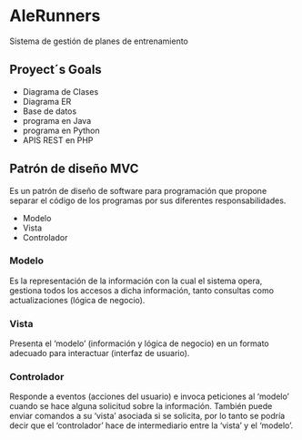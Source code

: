 # AleRunners
Sistema de gestión de planes de entrenamiento

## Proyect´s Goals

- Diagrama de Clases
- Diagrama ER
- Base de datos
- programa en Java
- programa en Python
- APIS REST en PHP


## Patrón de diseño MVC
Es un patrón de diseño de software para programación que propone separar el código de los programas por sus diferentes responsabilidades.

- Modelo
- Vista
- Controlador
 
### Modelo
Es la representación de la información con la cual el sistema opera, gestiona todos los accesos a dicha información, tanto consultas como actualizaciones (lógica de negocio).

### Vista
Presenta el ‘modelo’ (información y lógica de negocio) en un formato adecuado para interactuar (interfaz de usuario).

### Controlador
Responde a eventos (acciones del usuario) e invoca peticiones al ‘modelo’ cuando se hace alguna solicitud sobre la información. También puede enviar comandos a su ‘vista’ asociada si se solicita, por lo tanto se podría decir que el ‘controlador’ hace de intermediario entre la ‘vista’ y el ‘modelo’.
